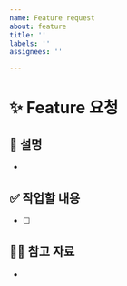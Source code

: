 ```yaml
---
name: Feature request
about: feature
title: ''
labels: ''
assignees: ''

---
```


# ✨ Feature 요청

## 📄 설명
<!-- 새로운 기능에 대한 설명을 작성해주세요. -->
- 

## ✅ 작업할 내용
<!-- 할 일을 체크박스 형태로 작성해주세요. -->
- [ ] 

## 🙋🏻 참고 자료
<!-- 참고 자료가 있다면 작성해 주세요. -->
-
